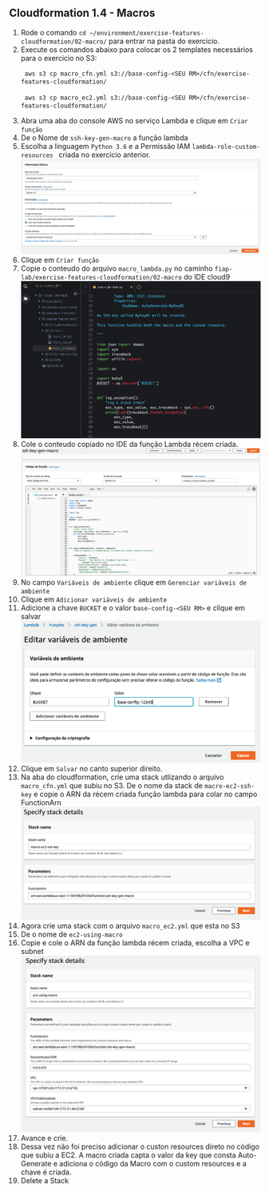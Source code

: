 ## Cloudformation 1.4 - Macros

1. Rode o comando `cd ~/environment/exercise-features-cloudformation/02-macro/` para entrar na pasta do exercicio.
2. Execute os comandos abaixo para colocar os 2 templates necessários para o exercicio no S3:
   ``` shell
    aws s3 cp macro_cfn.yml s3://base-config-<SEU RM>/cfn/exercise-features-cloudformation/ 
    
    aws s3 cp macro_ec2.yml s3://base-config-<SEU RM>/cfn/exercise-features-cloudformation/
   ```
3. Abra uma aba do console AWS no serviço Lambda e clique em `Criar função`
4. De o Nome de `ssh-key-gen-macro` a função lambda
5. Escolha a linguagem `Python 3.6` e a Permissão IAM `lambda-role-custom-resources ` criada no exercício anterior.
   ![](img/lambda-creation-options.png)
6. Clique em `Criar função`
7. Copie o conteudo do arquivo `macro_lambda.py` no caminho `fiap-lab/exercise-features-cloudformation/02-macro` do IDE cloud9
   ![](img/lambda-code-copy.png)
8. Cole o conteudo copiado no IDE da função Lambda récem criada.
   ![](img/lambda-code-paste.png)
9.  No campo `Variáveis de ambiente` clique em `Gerenciar variáveis de ambiente`
10. Clique em `Adicionar variáveis de ambiente`
11. Adicione a chave `BUCKET` e o valor `base-config-<SEU RM>` e clique em salvar
    ![](img/env-var-lambda.png)
12. Clique em `Salvar` no canto superior direito.
13. Na aba do cloudformation, crie uma stack utlizando o arquivo `macro_cfn.yml` que subiu no S3. De o nome da stack de `macro-ec2-ssh-key` e copie o ARN da récem criada função lambda para colar no campo FunctionArn
    ![](img/stack-macro-details.png)
14. Agora crie uma stack com o arquivo `macro_ec2.yml` que esta no S3
15. De o nome de `ec2-using-macro`
16. Copie e cole o ARN da função lambda récem criada, escolha a VPC e subnet
    ![](img/stack-ec2-details.png)
17. Avance e crie.
18. Dessa vez não foi preciso adicionar o custon resources direto no código que subiu a EC2. A macro criada capta o valor da key que consta Auto-Generate e adiciona o código da Macro com o custom resources e a chave é criada.
19. Delete a Stack
    